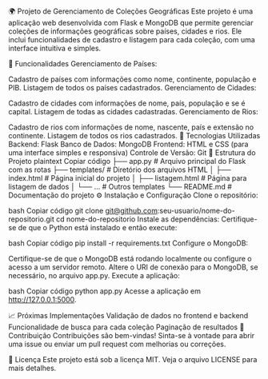 🌍 Projeto de Gerenciamento de Coleções Geográficas
Este projeto é uma aplicação web desenvolvida com Flask e MongoDB que permite gerenciar coleções de informações geográficas sobre países, cidades e rios. Ele inclui funcionalidades de cadastro e listagem para cada coleção, com uma interface intuitiva e simples.

🔧 Funcionalidades
Gerenciamento de Países:

Cadastro de países com informações como nome, continente, população e PIB.
Listagem de todos os países cadastrados.
Gerenciamento de Cidades:

Cadastro de cidades com informações de nome, país, população e se é capital.
Listagem de todas as cidades cadastradas.
Gerenciamento de Rios:

Cadastro de rios com informações de nome, nascente, país e extensão no continente.
Listagem de todos os rios cadastrados.
🚀 Tecnologias Utilizadas
Backend: Flask
Banco de Dados: MongoDB
Frontend: HTML e CSS (para uma interface simples e responsiva)
Controle de Versão: Git
📂 Estrutura do Projeto
plaintext
Copiar código
├── app.py               # Arquivo principal do Flask com as rotas
├── templates/           # Diretório dos arquivos HTML
│   ├── index.html       # Página inicial do projeto
│   ├── listagem.html    # Página para listagem de dados
│   └── ...              # Outros templates
└── README.md            # Documentação do projeto
⚙️ Instalação e Configuração
Clone o repositório:

bash
Copiar código
git clone git@github.com:seu-usuario/nome-do-repositorio.git
cd nome-do-repositorio
Instale as dependências: Certifique-se de que o Python está instalado e então execute:

bash
Copiar código
pip install -r requirements.txt
Configure o MongoDB:

Certifique-se de que o MongoDB está rodando localmente ou configure o acesso a um servidor remoto.
Altere o URI de conexão para o MongoDB, se necessário, no arquivo app.py.
Execute a aplicação:

bash
Copiar código
python app.py
Acesse a aplicação em http://127.0.0.1:5000.

📈 Próximas Implementações
 Validação de dados no frontend e backend
 Funcionalidade de busca para cada coleção
 Paginação de resultados
🤝 Contribuição
Contribuições são bem-vindas! Sinta-se à vontade para abrir uma issue ou enviar um pull request com melhorias ou correções.

📄 Licença
Este projeto está sob a licença MIT. Veja o arquivo LICENSE para mais detalhes.
